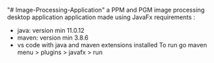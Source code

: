 "# Image-Processing-Application" 
a PPM and PGM image processing desktop application application made using JavaFx
requirements :
- java: version min 11.0.12
- maven: version min 3.8.6
- vs code with java and maven extensions installed
To run go maven menu > plugins > javafx > run
